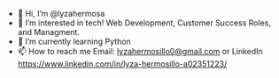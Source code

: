 - 👋 Hi, I’m @lyzahermosa
- 👀 I’m interested in tech! Web Development, Customer Success Roles, and Managment. 
- 🌱 I’m currently learning Python
- 📫 How to reach me Email: lyzahermosillo0@gmail.com or LinkedIn
https://www.linkedin.com/in/lyza-hermosillo-a02351223/

<!---
lyzahermosa/lyzahermosa is a ✨ special ✨ repository because its `README.md` (this file) appears on your GitHub profile.
You can click the Preview link to take a look at your changes.
--->

